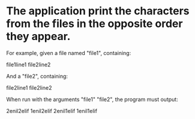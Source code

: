 # The application print the characters from the files in the opposite order they appear.
 
For example, given a file named "file1", containing:
 
file1line1
file2line2
 
And a "file2", containing:
 
file2line1
file2line2
 
When run with the arguments "file1" "file2", the program must output:
 
2enil2elif
1enil2elif
2enil1elif
1enil1elif
 
